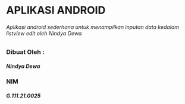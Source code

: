 # APLIKASI ANDROID
###### Aplikasi android sederhana untuk menampilkan inputan data kedalam listview edit oleh Nindya Dewa

### Dibuat Oleh :
##### Nindya Dewa
### NIM
##### G.111.21.0025
